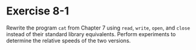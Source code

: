 # Exercise 8-1

Rewrite the program `cat` from Chapter 7 using `read`, `write`, `open`, and `close` instead of their standard library
equivalents. Perform experiments to determine the relative speeds of the two versions.
